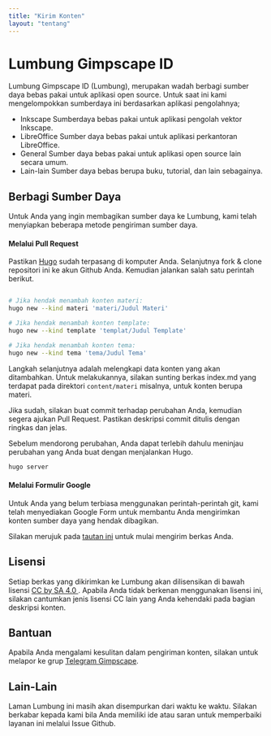 ```yaml
---
title: "Kirim Konten"
layout: "tentang"
---
```


# Lumbung Gimpscape ID

Lumbung Gimpscape ID (Lumbung), merupakan wadah berbagi sumber daya bebas pakai untuk aplikasi open source. Untuk saat ini kami mengelompokkan sumberdaya ini berdasarkan aplikasi pengolahnya;

- Inkscape
  Sumberdaya bebas pakai untuk aplikasi pengolah vektor Inkscape.
- LibreOffice
  Sumber daya bebas pakai untuk aplikasi perkantoran LibreOffice.
- General
  Sumber daya bebas pakai untuk aplikasi open source lain secara umum.
- Lain-lain
  Sumber daya bebas berupa buku, tutorial, dan lain sebagainya.

## Berbagi Sumber Daya

Untuk Anda yang ingin membagikan sumber daya ke Lumbung, kami telah menyiapkan beberapa metode pengiriman sumber daya.

#### Melalui Pull Request  

Pastikan [Hugo](https://gohugo.io) sudah terpasang di komputer Anda. Selanjutnya fork & clone repositori ini ke akun Github Anda. Kemudian jalankan salah satu perintah berikut.

```bash

# Jika hendak menambah konten materi:
hugo new --kind materi 'materi/Judul Materi'

# Jika hendak menambah konten template:
hugo new --kind template 'templat/Judul Template'

# Jika hendak menambah konten tema:
hugo new --kind tema 'tema/Judul Tema'

```

Langkah selanjutnya adalah melengkapi data konten yang akan ditambahkan. Untuk melakukannya, silakan sunting berkas index.md yang terdapat pada direktori `content/materi` misalnya, untuk konten berupa materi.

Jika sudah, silakan buat commit terhadap perubahan Anda, kemudian segera ajukan Pull Request. Pastikan deskripsi commit ditulis dengan ringkas dan jelas. 

Sebelum mendorong perubahan, Anda dapat terlebih dahulu meninjau perubahan yang Anda buat dengan menjalankan Hugo.

```bash
hugo server
```

#### Melalui Formulir Google  

Untuk Anda yang belum terbiasa menggunakan perintah-perintah git, kami telah menyediakan Google Form untuk membantu Anda mengirimkan konten sumber daya yang hendak dibagikan.

Silakan merujuk pada [tautan ini](#) untuk mulai mengirim berkas Anda.

## Lisensi
Setiap berkas yang dikirimkan ke Lumbung akan dilisensikan di bawah lisensi [CC by SA 4.0 ](https://creativecommons.org/licenses/by-sa/4.0/deed.id). Apabila Anda tidak berkenan menggunakan lisensi ini, silakan cantumkan jenis lisensi CC lain yang Anda kehendaki pada bagian deskripsi konten.

## Bantuan
Apabila Anda mengalami kesulitan dalam pengiriman konten, silakan untuk melapor ke grup [Telegram Gimpscape](https://t.me/gimpscape).

## Lain-Lain
Laman Lumbung ini masih akan disempurkan dari waktu ke waktu. Silakan berkabar kepada kami bila Anda memiliki ide atau saran untuk memperbaiki layanan ini melalui Issue Github.
